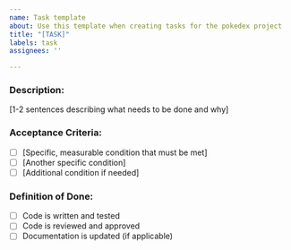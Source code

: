```yaml
---
name: Task template
about: Use this template when creating tasks for the pokedex project
title: "[TASK]"
labels: task
assignees: ''

---
```


### Description:

[1-2 sentences describing what needs to be done and why]

### Acceptance Criteria:

- [ ] [Specific, measurable condition that must be met]
- [ ] [Another specific condition]
- [ ] [Additional condition if needed]

### Definition of Done:

- [ ] Code is written and tested
- [ ] Code is reviewed and approved
- [ ] Documentation is updated (if applicable)
